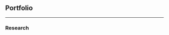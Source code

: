 ## Portfolio

---
### Research

<html lang="en">
<head>
    <meta charset="UTF-8">
    <meta name="viewport" content="width=device-width, initial-scale=1.0">
    <style>
        .gallery {
            display: grid;
            grid-template-columns: repeat(3, 1fr);
            gap: 10px;
            max-width: 800px;
            margin: auto;
        }

        .gallery-item {
            position: relative;
            overflow: hidden;
        }

        .gallery-item img {
            width: 100%;
            height: auto;
            display: block;
            transition: transform 0.3s ease;
        }

        .gallery-item:hover img {
            transform: scale(1.1);
        }

        .gallery-item .hover-title {
            position: absolute;
            bottom: 0;
            left: 0;
            width: 100%;
            padding-bottom: 3px;
            padding-top: 3px;
            background-color: rgba(0, 0, 0, 0.6);
            color: white;
            text-align: center;
            opacity: 0;
            transition: opacity 0.3s ease;
        }

        .gallery-item:hover .hover-title {
            opacity: 1;
        }
    </style>
    <title>3x3 Photo Gallery</title>
</head>
<body>

<div class="gallery">
    <div class="gallery-item">
        <a href="https://arxiv.org/pdf/2405.05804" target="_blank">
            <img src="images/attochaos.png" alt="Attochaos">
            <div class="hover-title">Attochaos</div>
        </a>
    </div>
    <div class="gallery-item">
        <a>
            <img src="images/Kicked_rotor.png" alt="Generalized Kicked Rotor">
            <div class="hover-title">Generalized Kicked Rotor</div>
        </a>
    </div>
    <div class="gallery-item">
        <a>
            <img src="images/Bloch.png" alt="Chaos on Bloch Sphere">
            <div class="hover-title">Chaos on Bloch Sphere</div>
        </a>
    </div>
</div>

---
### Media Appearances

<div class="gallery">
    <div class="gallery-item">
        <a href="https://www.kan.org.il/content/kan/podcasts/p-8270/799053/" target="_blank">
            <img src="images/threethatknows.png" alt="Dark Electrons">
            <div class="hover-title">Dark Electrons</div>
        </a>
    </div>
    <div class="gallery-item">
        <a href="https://www.kan.org.il/content/kan/podcasts/p-8270/794883/" target="_blank">
            <img src="images/threethatknows.png" alt="The Lithium Rebellion">
            <div class="hover-title">The Lithium Rebellion</div>
        </a>
    </div>
    <div class="gallery-item">
        <a href="https://www.kan.org.il/content/kan/podcasts/p-8270/783933/" target="_blank">
            <img src="images/threethatknows.png" alt="Physics of Papercuts">
            <div class="hover-title">Physics of Papercuts</div>
        </a>
    </div>
    <div class="gallery-item">
        <a href="https://www.kan.org.il/content/kan/podcasts/p-8270/783077/" target="_blank">
            <img src="images/threethatknows.png" alt="The Solar Robot">
            <div class="hover-title">The Solar Robot</div>
        </a>
    </div>
    <div class="gallery-item">
        <a href="https://www.kan.org.il/content/kan/podcasts/p-8270/775841/" target="_blank">
            <img src="images/threethatknows.png" alt="A New Blackhole">
            <div class="hover-title">A New Blackhole</div>
        </a>
    </div>
    <div class="gallery-item">
        <a href="https://www.glz.co.il/%D7%92%D7%9C%D7%A6/%D7%AA%D7%95%D7%9B%D7%A0%D7%99%D7%95%D7%AA/%D7%99%D7%A0%D7%99%D7%A8-%D7%A7%D7%95%D7%96%D7%99%D7%9F-%D7%95%D7%A1%D7%A4%D7%99-%D7%A2%D7%95%D7%91%D7%93%D7%99%D7%94" target="_blank">
            <img src="images/sefi_veyanir.jpg" alt="Netanyahu and Wikipedia">
            <div class="hover-title">Netanyahu and Wikipedia</div>
        </a>
    </div>
    <div class="gallery-item">
        <a href="https://glz.co.il/%D7%92%D7%9C%D7%A6/%D7%AA%D7%95%D7%9B%D7%A0%D7%99%D7%95%D7%AA/%D7%A6%D7%99%D7%A4%D7%95%D7%A8%D7%99-%D7%9C%D7%99%D7%9C%D7%94-%D7%91%D7%9E%D7%9E%D7%93-%D7%A2%D7%9D-%D7%93%D7%95%D7%93%D7%95-%D7%90%D7%A8%D7%96-%D7%95%D7%90%D7%91%D7%99-%D7%90%D7%98%D7%99%D7%A0%D7%92%D7%A8/%D7%93%D7%95%D7%93%D7%95-%D7%90%D7%A8%D7%96-%D7%95%D7%90%D7%91%D7%99-%D7%90%D7%98%D7%99%D7%A0%D7%92%D7%A831-05-2024-0001" target="_blank">
            <img src="images/tziporey.png" alt="Miracle Year of Einstein">
            <div class="hover-title">Miracle Year of Einstein</div>
        </a>
    </div>
    <div class="gallery-item">
        <a href="https://www.kan.org.il/content/kan/podcasts/p-8522/790992/" target="_blank">
            <img src="images/hamaabada.jpg" alt="How Air Conditioner Works?">
            <div class="hover-title">How Air Conditioner Works?</div>
        </a>
    </div>
    <div class="gallery-item">
        <a href="https://www1.nobexpartners.com/share.aspx?playurl=https://api.bynetcdn.com/Redirector/glz/240423-10/PD?awCollectionId=2198&awEpisodeId=240423-10&stationid=91324" target="_blank">
            <img src="images/chaser.png" alt="Division of Time">
            <div class="hover-title">Division of Time</div>
        </a>
    </div>
</div>

</body>
</html>

---
### Organization of Conferences

<div class="gallery">
    <div class="gallery-item">
        <a>
            <img src="images/David_Tannor.jpg" alt="David Tannor's 65th birthday">
            <div class="hover-title">David Tannor's 65th birthday</div>
        </a>
    </div>
    <div class="gallery-item">
        <a>
            <img src="images/wikipedia_conf.jpg" alt="Wikipedia's Birthday Event">
            <div class="hover-title">Wikipedia's Birthday Event</div>
        </a>
    </div>
    <div class="gallery-item">
        <a>
            <img src="images/steinitz.jpg" alt="Lecture by Chairman of RAFAEL">
            <div class="hover-title">Lecture by Chairman of RAFAEL</div>
        </a>
    </div>
</div>
